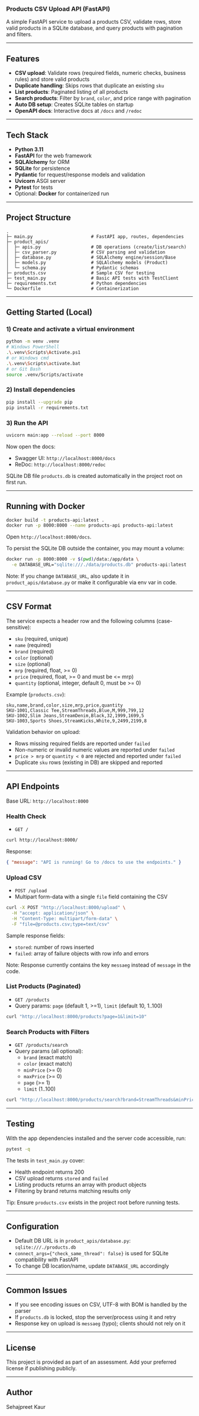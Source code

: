 ### Products CSV Upload API (FastAPI)

A simple FastAPI service to upload a products CSV, validate rows, store valid products in a SQLite database, and query products with pagination and filters.

---

## Features
- **CSV upload**: Validate rows (required fields, numeric checks, business rules) and store valid products
- **Duplicate handling**: Skips rows that duplicate an existing `sku`
- **List products**: Paginated listing of all products
- **Search products**: Filter by `brand`, `color`, and price range with pagination
- **Auto DB setup**: Creates SQLite tables on startup
- **OpenAPI docs**: Interactive docs at `/docs` and `/redoc`

---

## Tech Stack
- **Python 3.11**
- **FastAPI** for the web framework
- **SQLAlchemy** for ORM
- **SQLite** for persistence
- **Pydantic** for request/response models and validation
- **Uvicorn** ASGI server
- **Pytest** for tests
- Optional: **Docker** for containerized run

---

## Project Structure
```text
.
├─ main.py                      # FastAPI app, routes, dependencies
├─ product_apis/
│  ├─ apis.py                   # DB operations (create/list/search)
│  ├─ csv_parser.py             # CSV parsing and validation
│  ├─ database.py               # SQLAlchemy engine/session/Base
│  ├─ models.py                 # SQLAlchemy models (Product)
│  └─ schema.py                 # Pydantic schemas
├─ products.csv                 # Sample CSV for testing
├─ test_main.py                 # Basic API tests with TestClient
├─ requirements.txt             # Python dependencies
└─ Dockerfile                   # Containerization
```

---

## Getting Started (Local)

### 1) Create and activate a virtual environment
```bash
python -m venv .venv
# Windows PowerShell
.\.venv\Scripts\Activate.ps1
# or Windows cmd
.\.venv\Scripts\activate.bat
# or Git Bash
source .venv/Scripts/activate
```

### 2) Install dependencies
```bash
pip install --upgrade pip
pip install -r requirements.txt
```

### 3) Run the API
```bash
uvicorn main:app --reload --port 8000
```

Now open the docs:
- Swagger UI: `http://localhost:8000/docs`
- ReDoc: `http://localhost:8000/redoc`

SQLite DB file `products.db` is created automatically in the project root on first run.

---

## Running with Docker
```bash
docker build -t products-api:latest .
docker run -p 8000:8000 --name products-api products-api:latest
```

Open `http://localhost:8000/docs`.

To persist the SQLite DB outside the container, you may mount a volume:
```bash
docker run -p 8000:8000 -v $(pwd)/data:/app/data \
  -e DATABASE_URL="sqlite:///./data/products.db" products-api:latest
```

Note: If you change `DATABASE_URL`, also update it in `product_apis/database.py` or make it configurable via env var in code.

---

## CSV Format
The service expects a header row and the following columns (case-sensitive):

- `sku` (required, unique)
- `name` (required)
- `brand` (required)
- `color` (optional)
- `size` (optional)
- `mrp` (required, float, >= 0)
- `price` (required, float, >= 0 and must be <= mrp)
- `quantity` (optional, integer, default 0, must be >= 0)

Example (`products.csv`):
```csv
sku,name,brand,color,size,mrp,price,quantity
SKU-1001,Classic Tee,StreamThreads,Blue,M,999,799,12
SKU-1002,Slim Jeans,StreamDenim,Black,32,1999,1699,5
SKU-1003,Sports Shoes,StreamKicks,White,9,2499,2199,8
```

Validation behavior on upload:
- Rows missing required fields are reported under `failed`
- Non-numeric or invalid numeric values are reported under `failed`
- `price > mrp` or `quantity < 0` are rejected and reported under `failed`
- Duplicate `sku` rows (existing in DB) are skipped and reported

---

## API Endpoints

Base URL: `http://localhost:8000`

### Health Check
- `GET /`
```bash
curl http://localhost:8000/
```
Response:
```json
{ "message": "API is running! Go to /docs to use the endpoints." }
```

### Upload CSV
- `POST /upload`
- Multipart form-data with a single `file` field containing the CSV
```bash
curl -X POST "http://localhost:8000/upload" \
  -H "accept: application/json" \
  -H "Content-Type: multipart/form-data" \
  -F "file=@products.csv;type=text/csv"
```
Sample response fields:
- `stored`: number of rows inserted
- `failed`: array of failure objects with row info and errors

Note: Response currently contains the key `messaeg` instead of `message` in the code.

### List Products (Paginated)
- `GET /products`
- Query params: `page` (default 1, >=1), `limit` (default 10, 1..100)
```bash
curl "http://localhost:8000/products?page=1&limit=10"
```

### Search Products with Filters
- `GET /products/search`
- Query params (all optional):
  - `brand` (exact match)
  - `color` (exact match)
  - `minPrice` (>= 0)
  - `maxPrice` (>= 0)
  - `page` (>= 1)
  - `limit` (1..100)
```bash
curl "http://localhost:8000/products/search?brand=StreamThreads&minPrice=500&maxPrice=1500&page=1&limit=20"
```

---

## Testing
With the app dependencies installed and the server code accessible, run:
```bash
pytest -q
```

The tests in `test_main.py` cover:
- Health endpoint returns 200
- CSV upload returns `stored` and `failed`
- Listing products returns an array with product objects
- Filtering by brand returns matching results only

Tip: Ensure `products.csv` exists in the project root before running tests.

---

## Configuration
- Default DB URL is in `product_apis/database.py`: `sqlite:///./products.db`
- `connect_args={"check_same_thread": false}` is used for SQLite compatibility with FastAPI
- To change DB location/name, update `DATABASE_URL` accordingly

---

## Common Issues
- If you see encoding issues on CSV, UTF-8 with BOM is handled by the parser
- If `products.db` is locked, stop the server/process using it and retry
- Response key on upload is `messaeg` (typo); clients should not rely on it

---

## License
This project is provided as part of an assessment. Add your preferred license if publishing publicly.

---

## Author
Sehajpreet Kaur




